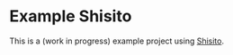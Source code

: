# Example Shisito

This is a (work in progress) example project using [Shisito](https://github.com/teddywilson/shisito).
